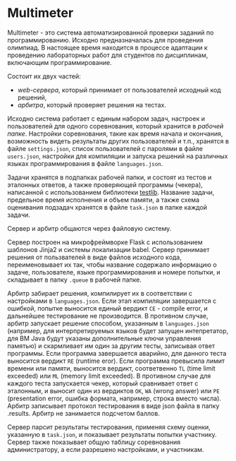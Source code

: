 # Multimeter

Multimeter - это система автоматизированной проверки заданий по программированию. Исходно предназначалась для проведения олимпиад. В настоящее время находится в процессе адаптации к проведению лабораторных работ для студентов по дисциплинам, включающим программирование.

Состоит их двух частей: 

* *web-сервера*, который принимает от пользователей исходный код решений,
* *арбитра*, который проверяет решения на тестах. 

Исходно система работает с единым набором задач, настроек и пользователей для одного соревнования, который хранится в *рабочей папке*. Настройки соревнования, такие как время начала и окончания, возможность видеть результаты других пользователей и т.п., хранятся в файле `settings.json`, список пользователей с паролями в файле `users.json`, настройки для компиляции и запуска решений на различных языках программирования в файле `languages.json`. 

Задачи хранятся в подпапках рабочей папки, и состоят из тестов и эталонных ответов, а также проверяющей программы (чекера), написанной с использованием библиотеки [testlib](https://github.com/MikeMirzayanov/testlib). Название задачи, предельное время исполнения и объем памяти, а также схема оценивания подзадач хранятся в файле `task.json` в папке каждой задачи.

Сервер и арбитр общаются через файловую систему. 

Сервер построен на микрофреймворке Flask с использованием шаблонов Jinja2 и системы локализации babel. Сервер принимает решения от пользвателей в виде файлов исходного кода, переименовывает их так, чтобы название содержало информацию о задаче, пользователе, языке программирования  и номере попытки, и складывает в папку `.queue` в рабочей папке. 

Арбитр забирает решения, компилирует их в соответствии с настройками в `languages.json`. Если этап компиляции завершается с ошибкой, попытке выносится единый вердикт `CE` - compile error, и дальнейшее тестирование не производится. В противном случае, арбитр запускает решение способом, указанным в `languages.json` (например, для интерпретируемых языков будет запущен интепретатор, для ВМ Java будут указаны дополнительные ключи управления памятью) и скармливает им один за другим тесты, записывая ответ программы. Если программа завершается аварийно, для данного теста выносится вердикт `RE` (runtime eror). Если программа превысила лимит времени или памяти, выносится вердикт, соответвенно `TL` (time limit exceeded) или `ML` (memory limit exceeded). В противном случае для каждого теста запускается чекер, который сравнивает ответ с эталонным, и выносит один из вердиктов `OK`, `WA` (wrong answer) или `PE` (presentation error, ошибка формата, например, строка вместо числа). Арбитр записывает протокол тестирования в виде json файла в папку .results. Арбитр не занимается подсчетом баллов.

Сервер парсит результаты тестирования, применяя схему оценки, указанную в `task.json`, и показывает результаты попытки участнику. Сервер также показывает общую таблицу соревнования администратору, а если разрешено настройками, и участникам. 
